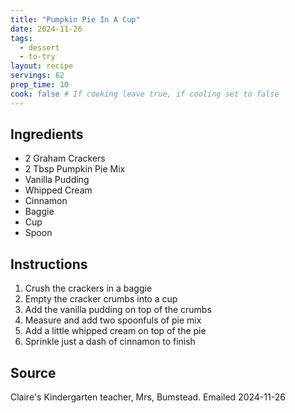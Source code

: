 ```yaml
---
title: "Pumpkin Pie In A Cup"
date: 2024-11-26
tags: 
  - dessert
  - to-try
layout: recipe
servings: 62
prep_time: 10
cook: false # If cooking leave true, if cooling set to false
---
```

## Ingredients

- 2 Graham Crackers
- 2 Tbsp Pumpkin Pie Mix
- Vanilla Pudding
- Whipped Cream
- Cinnamon
- Baggie
- Cup
- Spoon

## Instructions

1. Crush the crackers in a baggie
2. Empty the cracker crumbs into a cup
3. Add the vanilla pudding on top of the crumbs
4. Measure and add two spoonfuls of pie mix
5. Add a little whipped cream on top of the pie
6. Sprinkle just a dash of cinnamon to finish


## Source

Claire's Kindergarten teacher, Mrs, Bumstead. Emailed 2024-11-26